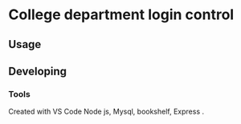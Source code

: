 

# College department login control



## Usage



## Developing



### Tools

Created with VS Code Node js, Mysql, bookshelf, Express .


